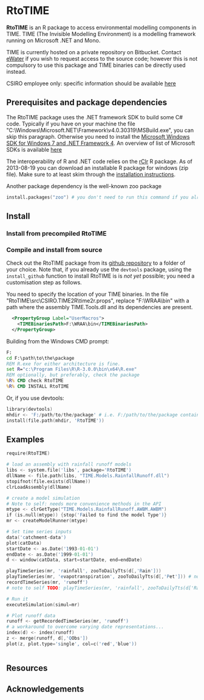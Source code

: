 # RtoTIME

**RtoTIME** is an R package to access environmental modelling components in TIME. TIME (The Invisible Modelling Environment) is a modelling framework running on Microsoft .NET and Mono.

TIME is currently hosted on a private repository on Bitbucket. Contact [eWater](http://www.ewater.com.au) if you wish to request access to the source code; however this is not compulsory to use this package and TIME binaries can be directly used instead.

CSIRO employee only: specific information should be available [here](https://wiki.csiro.au/display/~per202/TIME+from+R)

## Prerequisites and package dependencies

The RtoTIME package uses the .NET framework SDK to build some C# code. Typically if you have on your machine the file "C:\Windows\Microsoft.NET\Framework\v4.0.30319\MSBuild.exe", you can skip this paragraph. Otherwise you need to install the [Microsoft Windows SDK for Windows 7 and .NET Framework 4](http://www.microsoft.com/en-us/download/details.aspx?id=8279). An overview of list of Microsoft SDKs is available [here](http://msdn.microsoft.com/en-us/vstudio/hh487283.aspx)

The interoperability of R and .NET code relies on the [rClr](http://r2clr.codeplex.com/) R package. As of 2013-08-19 you can download an installable R package for windows (zip file). Make sure to at least skim through the [installation instructions](http://r2clr.codeplex.com/wikipage?title=Installing%20R%20packages&referringTitle=Documentation).

Another package dependency is the well-known zoo package

```S
install.packages("zoo") # you don't need to run this command if you already have the zoo package installed.
```

## Install

### Install from precompiled RtoTIME

### Compile and install from source

Check out the RtoTIME package from its [github repository](http://someaddress.net) to a folder of your choice. Note that, if you already use the `devtools` package, using the `install_github` function to install RtoTIME is is _not yet_ possible; you need a customisation step as follows.

You need to specify the location of your TIME binaries. In the file "RtoTIME\src\CSIRO.TIME2R\time2r.props", replace "F:\WRAA\bin" with a path where the assembly TIME.Tools.dll and its dependencies are present.

```xml
  <PropertyGroup Label="UserMacros">
    <TIMEBinariesPath>F:\WRAA\bin</TIMEBinariesPath>
  </PropertyGroup>
```

Building from the Windows CMD prompt:

```bat
F:
cd F:\path\to\the\package
REM R.exe for either architecture is fine.
set R="c:\Program Files\R\R-3.0.0\bin\x64\R.exe"
REM optionally, but preferably, check the package
%R% CMD check RtoTIME
%R% CMD INSTALL RtoTIME
```

Or, if you use devtools:

```S
library(devtools)
mhdir <- 'F:/path/to/the/package' # i.e. F:/path/to/the/package contains the package folder RtoTIME
install(file.path(mhdir, 'RtoTIME'))
```

## Examples

```S
require(RtoTIME)

# load an assembly with rainfall runoff models
libs <- system.file('libs', package='RtoTIME')
dllName <- file.path(libs, "TIME.Models.RainfallRunoff.dll")
stopifnot(file.exists(dllName))
clrLoadAssembly(dllName)

# create a model simulation
# Note to self: needs more convenience methods in the API
mtype <- clrGetType("TIME.Models.RainfallRunoff.AWBM.AWBM")
if (is.null(mtype)) {stop('Failed to find the model Type')}
mr <- createModelRunner(mtype)

# Set time series inputs
data('catchment-data')
plot(catData)
startDate <- as.Date('1993-01-01')
endDate <- as.Date('1999-01-01')
d <- window(catData, start=startDate, end=endDate)

playTimeSeries(mr, 'rainfall', zooToDailyTts(d[,'Rain']))
playTimeSeries(mr, 'evapotranspiration', zooToDailyTts(d[,'Pet'])) # not right, but for demo only
recordTimeSeries(mr, 'runoff')
# note to self TODO: playTimeSeries(mr, 'rainfall', zooToDailyTts(d['Rain']))  needs check. Note the missing comma in d['Rain'] instead of  d[,'Rain']

# Run it
executeSimulation(simul=mr)

# Plot runoff data
runoff <- getRecordedTimeSeries(mr, 'runoff')
# a workaround to overcome varying date representations...
index(d) <- index(runoff)
z <- merge(runoff, d[,'QObs'])
plot(z, plot.type='single', col=c('red','blue'))
```

```S
```

## Resources

## Acknowledgements
